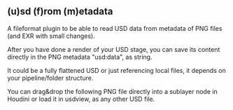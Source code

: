 (u)sd (f)rom (m)etadata
-----------------------

A fileformat plugin to be able to read USD data from metadata of PNG files (and EXR with small changes).

After you have done a render of your USD stage, you can save its content directly in the PNG metadata "usd:data", as string.

It could be a fully flattened USD or just referencing local files, it depends on your pipeline/folder structure.

You can drag&drop the following PNG file directly into a sublayer node in Houdini or load it in usdview, as any other USD file.


